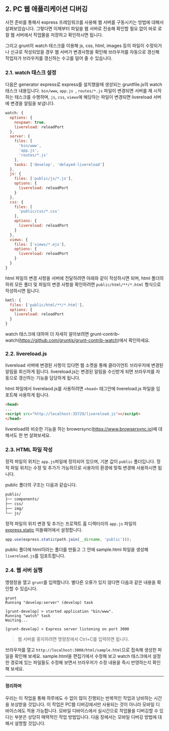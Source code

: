 ## 2. PC 웹 애플리케이션 디버깅

사전 준비를 통해서 express 프레임워크를 사용해 웹 서버를 구동시키는 방법에 대해서 살펴보았습니다. 그렇다면 이제부터 파일을 웹 서버로 전송해 확인할 필요 없이 바로 로컬 웹 서버에서 작업물을 저장하고 확인하시면 됩니다.

그리고 grunt의 watch 테스크를 이용해 js, css, html, images 등의 파일이 수정되거나 신규로 작성되었을 경우 웹 서버가 변경사항을 확인해 브라우저를 자동으로 갱신해 작업자가 브라우저를 갱신하는 수고를 덜어 줄 수 있습니다.

### 2.1. watch 태스크 설정

다음은 generator express로 express를 설치했을때 생성되는 gruntfile.js의 watch 태스크 내용입니다. `bin/www`, `app.js `, `routes/*.js` 파일이 변경되면 서버를 재 시작하는 태스크를 수행하며, `js`, `css`, `views`에 해당하는 파일이 변경되면 livereload 서버에 변경을 알림을 보냅니다.

```js
watch: {
  options: {
    nospawn: true,
    livereload: reloadPort
  },
  server: {
    files: [
      'bin/www',
      'app.js',
      'routes/*.js'
    ],
    tasks: ['develop', 'delayed-livereload']
  },
  js: {
    files: ['public/js/*.js'],
    options: {
      livereload: reloadPort
    }
  },
  css: {
    files: [
      'public/css/*.css'
    ],
    options: {
      livereload: reloadPort
    }
  },
  views: {
    files: ['views/*.ejs'],
    options: {
      livereload: reloadPort
    }
  }
}
```
html 파일의 변경 사항을 서버에 전달하려면 아래와 같이 작성하시면 되며, html 폴더의 하위 모든 폴더 및 파일의 변경 사항을 확인하려면 `public/html/**/*.html` 형식으로 작성하시면 됩니다.

```js
hmtl: {
  files: ['public/html/**/*.html'],
  options: {
    livereload: reloadPort
  }
}
```
watch 태스크에 대하여 더 자세히 알아보려면 grunt-contrib-watch(<https://github.com/gruntjs/grunt-contrib-watch>)에서 확인하세요.

### 2.2. livereload.js

livereload 서버에 변경된 사항이 있다면 웹 소켓을 통해 클라이언트 브라우저에 변경된 알림을 회신하게 됩니다. livereload.js는 변경된 알림을 수신받게 되면 브라우저를 자동으로 갱신하는 기능을 담당하게 됩니다.

html 파일에서 liverelaod.js를 사용하려면 `<head>` 태그안에 livereload.js 파일을 임포트해 사용하게 됩니다.

```html
<head>
...
<script src="http://localhost:35729/livereload.js"></script>
</head>
```

livereload와 비슷한 기능을 하는 browersync(<https://www.browsersync.io>)에 대해서도 한 번 살펴보세요.

### 2.3. HTML 파일 작성

정적 파일의 위치는 `app.js`파일에 정의되어 있으며, 기본 값이 `public` 폴더입니다. 정적 파일 위치는 수정 및 추가가 가능하므로 사용자의 환경에 맞춰 변경해 사용하시면 됩니다.

public 폴더의 구조는 다음과 같습니다.

```bash
public/
├── components/
├── css/
├── img/
└── js/  
```

정적 파일의 위치 변경 및 추가는 프로젝트 홈 디렉터리의 `app.js` 파일의 [express.static](http://expressjs.com/ko/starter/static-files.html) 미들웨어에서 설정합니다.

```js
app.use(express.static(path.join(__dirname, 'public')));
```

public 폴더에 html이라는 폴더를 만들고 그 안에  sample.html 파일을 생성해 `livereload.js`를 임포트합니다.


### 2.4. 웹 서버 실행

명령창을 열고 `grunt`를 입력합니다. 별다른 오류가 있지 않다면 다음과 같은 내용을 확인할 수 있습니다.

```
grunt
Running "develop:server" (develop) task

[grunt-develop] > started application "bin/www".
Running "watch" task
Waiting...

[grunt-develop] > Express server listening on port 3000
```

> 웹 서버를 중지하려면 명령창에서 Ctrl+C를 입력하면 됩니다.

브라우저를 열고 `http://localhost:3000/html/sample.html`으로 접속해 생성한 파일을 확인해 보세요. sample.html을 편집기에서 수정해 보고 watch 태스크에서 설정한 경로에 있는 파일들도 수정해 보면서 브라우저가 수정 내용을 즉시 반영하는지 확인해 보세요.

---------------------
#### 정리하며

우리는 이 작업을 통해 하루에도 수 없이 많이 진행되는 반복적인 작업과 낭비하는 시간을 보상받을 것입니다. 이 작업은 PC웹 디버깅에서만 사용되는 것이 아니라 모바일 디바이스에도 적용 가능합니다. 모바일 디바이스에서 실시간으로 작업물을 디버깅할 수 있다는 부분은 상당히 매력적인 작업 방법입니다. 다음 장에서는 모바일 디버깅 방법에 대해서 설명할 것입니다.
